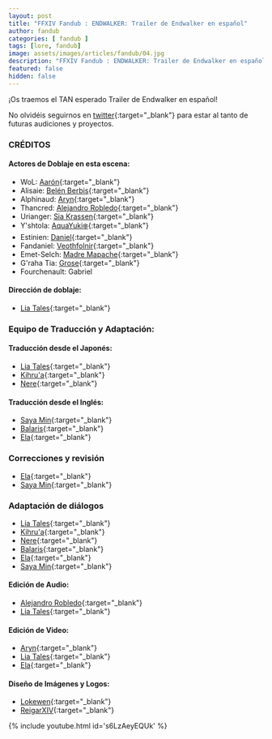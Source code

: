 ```yaml
---
layout: post
title: "FFXIV Fandub : ENDWALKER: Trailer de Endwalker en español"
author: fandub
categories: [ fandub ]
tags: [lore, fandub]
image: assets/images/articles/fandub/04.jpg
description: "FFXIV Fandub : ENDWALKER: Trailer de Endwalker en español"
featured: false
hidden: false
---
```

¡Os traemos el TAN esperado Trailer de Endwalker en español!

No olvidéis seguirnos en [twitter](https://twitter.com/FFXIV_Fandub){:target="_blank"} para estar al tanto de futuras audiciones y proyectos.

### CRÉDITOS

#### Actores de Doblaje en esta escena:
- WoL: [Aarón](https://twitter.com/Stillone999){:target="_blank"}
- Alisaie: [Belén Berbis](https://twitter.com/latriplebe){:target="_blank"}
- Alphinaud: [Aryn](https://twitter.com/Aryn_XIV){:target="_blank"}
- Thancred: [Alejandro Robledo](https://twitter.com/Lyokard){:target="_blank"}
- Urianger: [Sia Krassen](https://twitter.com/SiaKrassen){:target="_blank"}
- Y'shtola: [AquaYuki❄️](https://twitter.com/AquaYuki_121){:target="_blank"}
- Estinien: [Daniel](https://twitter.com/Danitomas16){:target="_blank"}
- Fandaniel: [Veothfolnir](https://twitter.com/veothfolnir){:target="_blank"}
- Emet-Selch: [Madre Mapache](https://www.instagram.com/jorge.sana){:target="_blank"}
- G'raha Tia: [Grose](https://twitter.com/grose_caster){:target="_blank"}
- Fourchenault: Gabriel

#### Dirección de doblaje:
- [Lia Tales](https://twitter.com/LiaTales_ffxiv){:target="_blank"}

### Equipo de Traducción y Adaptación:

#### Traducción desde el Japonés:
- [Lia Tales](https://twitter.com/LiaTales_ffxiv){:target="_blank"}
- [Kihru'a](https://twitter.com/kihruali){:target="_blank"}
- [Nere](https://twitter.com/xrikuwus){:target="_blank"}

#### Traducción desde el Inglés: 
- [Saya Min](https://twitter.com/Sayameka){:target="_blank"}
- [Balaris](https://twitter.com/aedrias){:target="_blank"}
- [Ela](https://twitter.com/trencapins){:target="_blank"}

### Correcciones y revisión
- [Ela](https://twitter.com/trencapins){:target="_blank"}
- [Saya Min](https://twitter.com/Sayameka){:target="_blank"}

### Adaptación de diálogos
- [Lia Tales](https://twitter.com/LiaTales_ffxiv){:target="_blank"}
- [Kihru'a](https://twitter.com/kihruali){:target="_blank"}
- [Nere](https://twitter.com/xrikuwus){:target="_blank"}
- [Balaris](https://twitter.com/aedrias){:target="_blank"}
- [Ela](https://twitter.com/trencapins){:target="_blank"}
- [Saya Min](https://twitter.com/Sayameka){:target="_blank"}

#### Edición de Audio:
- [Alejandro Robledo](https://twitter.com/Lyokard){:target="_blank"}
- [Lia Tales](https://twitter.com/LiaTales_ffxiv){:target="_blank"}

#### Edición de Video:
- [Aryn](https://twitter.com/Aryn_XIV){:target="_blank"}
- [Lia Tales](https://twitter.com/LiaTales_ffxiv){:target="_blank"}
- [Ela](https://twitter.com/trencapins){:target="_blank"}

#### Diseño de Imágenes y Logos:
- [Lokewen](https://twitter.com/Lokewen){:target="_blank"}
- [ReigarXIV](https://twitter.com/Reigar_XIV){:target="_blank"}

{% include youtube.html id='s6LzAeyEQUk' %}
